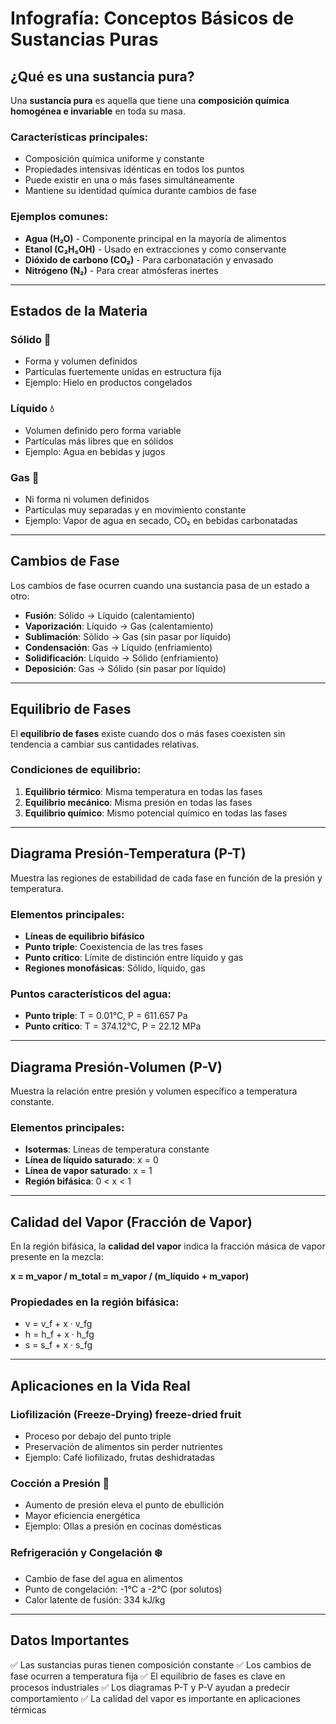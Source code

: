 # Infografía: Conceptos Básicos de Sustancias Puras

## ¿Qué es una sustancia pura?

Una **sustancia pura** es aquella que tiene una **composición química homogénea e invariable** en toda su masa.

### Características principales:
- Composición química uniforme y constante
- Propiedades intensivas idénticas en todos los puntos
- Puede existir en una o más fases simultáneamente
- Mantiene su identidad química durante cambios de fase

### Ejemplos comunes:
- **Agua (H₂O)** - Componente principal en la mayoría de alimentos
- **Etanol (C₂H₅OH)** - Usado en extracciones y como conservante
- **Dióxido de carbono (CO₂)** - Para carbonatación y envasado
- **Nitrógeno (N₂)** - Para crear atmósferas inertes

---

## Estados de la Materia

### Sólido 🧊
- Forma y volumen definidos
- Partículas fuertemente unidas en estructura fija
- Ejemplo: Hielo en productos congelados

### Líquido 💧
- Volumen definido pero forma variable
- Partículas más libres que en sólidos
- Ejemplo: Agua en bebidas y jugos

### Gas 💨
- Ni forma ni volumen definidos
- Partículas muy separadas y en movimiento constante
- Ejemplo: Vapor de agua en secado, CO₂ en bebidas carbonatadas

---

## Cambios de Fase

Los cambios de fase ocurren cuando una sustancia pasa de un estado a otro:

- **Fusión**: Sólido → Líquido (calentamiento)
- **Vaporización**: Líquido → Gas (calentamiento)
- **Sublimación**: Sólido → Gas (sin pasar por líquido)
- **Condensación**: Gas → Líquido (enfriamiento)
- **Solidificación**: Líquido → Sólido (enfriamiento)
- **Deposición**: Gas → Sólido (sin pasar por líquido)

---

## Equilibrio de Fases

El **equilibrio de fases** existe cuando dos o más fases coexisten sin tendencia a cambiar sus cantidades relativas.

### Condiciones de equilibrio:
1. **Equilibrio térmico**: Misma temperatura en todas las fases
2. **Equilibrio mecánico**: Misma presión en todas las fases
3. **Equilibrio químico**: Mismo potencial químico en todas las fases

---

## Diagrama Presión-Temperatura (P-T)

Muestra las regiones de estabilidad de cada fase en función de la presión y temperatura.

### Elementos principales:
- **Líneas de equilibrio bifásico**
- **Punto triple**: Coexistencia de las tres fases
- **Punto crítico**: Límite de distinción entre líquido y gas
- **Regiones monofásicas**: Sólido, líquido, gas

### Puntos característicos del agua:
- **Punto triple**: T = 0.01°C, P = 611.657 Pa
- **Punto crítico**: T = 374.12°C, P = 22.12 MPa

---

## Diagrama Presión-Volumen (P-V)

Muestra la relación entre presión y volumen específico a temperatura constante.

### Elementos principales:
- **Isotermas**: Líneas de temperatura constante
- **Línea de líquido saturado**: x = 0
- **Línea de vapor saturado**: x = 1
- **Región bifásica**: 0 < x < 1

---

## Calidad del Vapor (Fracción de Vapor)

En la región bifásica, la **calidad del vapor** indica la fracción másica de vapor presente en la mezcla:

**x = m_vapor / m_total = m_vapor / (m_líquido + m_vapor)**

### Propiedades en la región bifásica:
- v = v_f + x · v_fg
- h = h_f + x · h_fg
- s = s_f + x · s_fg

---

## Aplicaciones en la Vida Real

### Liofilización (Freeze-Drying)  freeze-dried fruit
- Proceso por debajo del punto triple
- Preservación de alimentos sin perder nutrientes
- Ejemplo: Café liofilizado, frutas deshidratadas

### Cocción a Presión 🍲
- Aumento de presión eleva el punto de ebullición
- Mayor eficiencia energética
- Ejemplo: Ollas a presión en cocinas domésticas

### Refrigeración y Congelación ❄️
- Cambio de fase del agua en alimentos
- Punto de congelación: -1°C a -2°C (por solutos)
- Calor latente de fusión: 334 kJ/kg

---

## Datos Importantes

✅ Las sustancias puras tienen composición constante
✅ Los cambios de fase ocurren a temperatura fija
✅ El equilibrio de fases es clave en procesos industriales
✅ Los diagramas P-T y P-V ayudan a predecir comportamiento
✅ La calidad del vapor es importante en aplicaciones térmicas